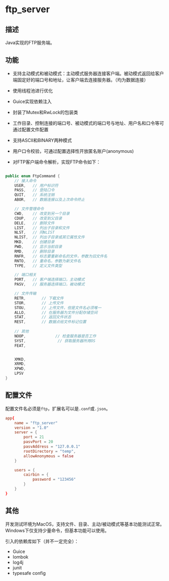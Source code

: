 # ftp_server

## 描述

Java实现的FTP服务端。

## 功能

* 支持主动模式和被动模式：主动模式服务器连接客户端。被动模式返回给客户端固定好的端口号和地址，让客户端去连接服务器。（均为数据连接）

* 使用线程池进行优化

* Guice实现依赖注入

* 封装了Mutex和RwLock的包装类

* 工作目录、控制连接的端口号、被动模式的端口号与地址、用户名和口令等可通过配置文件配置

* 支持ASCII和BINARY两种模式

* 用户口令校验，可通过配置选择性开放匿名账户(anonymous)



* 对FTP客户端命令解析，实现FTP命令如下：

```java

public enum FtpCommand {
    // 接入命令
    USER,   // 用户标识符
    PASS,   // 登陆口令
    QUIT,   // 系统注销
    ABOR,   // 数据连接以及上次命令终止

    // 文件管理命令
    CWD,    // 改变到另一个目录
    CDUP,   // 改变到父目录
    DELE,   // 删除文件
    LIST,   // 列出子目录和文件
    NLST,   // 同NLIST
    NLIST,  // 列出子目录或其它属性文件
    MKD,    // 创建目录
    PWD,    // 显示当前目录
    RMD,    // 删除目录
    RNFR,   // 标志要重新命名的文件，参数为旧文件名
    RNTO,   // 重命名，参数为新文件名
    TYPE,   // 定义文件类型

    // 端口相关
    PORT,   // 客户端选择端口，主动模式
    PASV,   // 服务器选择端口，被动模式

    // 文件传输
    RETR,       // 下载文件
    STOR,       // 上传文件
    STOU,       // 上传文件，但是文件名必须唯一
    ALLO,       // 在服务器为文件分配存储空间
    STAT,       // 返回文件状态
    REST,       // 数据点给文件标记位置
    
    // 其他
    NOOP,             // 检查服务器是否工作
    SYST,              // 获取服务器所用OS
    FEAT,


    XMKD,
    XRMD,
    XPWD,
    LPSV
}
```

## 配置文件

配置文件名必须是`ftp`，扩展名可以是`.conf`或`.json`。

```conf
app{
    name = "ftp_server"
    version = "1.0"
    server = {
        port = 21
        pasvPort = 20
        pasvAddress = "127.0.0.1"
        rootDirectory = "temp",
        allowAnonymous = false
    }

    users = {
        cairbin = {
            password = "123456"
        }
    }
}
```


## 其他

开发测试环境为MacOS，支持文件、目录、主动/被动模式等基本功能测试正常。
Windows下仅支持少量命令，但基本功能可以使用。

引入的依赖库如下（并不一定完全）：

* Guice
* lombok
* log4j
* junit
* typesafe config
